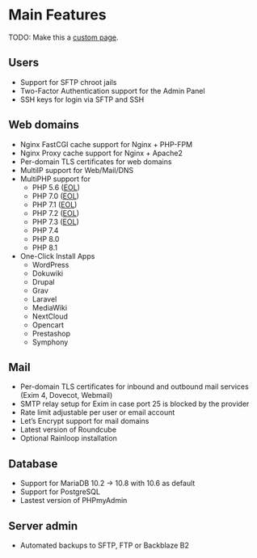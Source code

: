 # Main Features

TODO: Make this a [custom page](https://vitepress.vuejs.org/config/frontmatter-configs.html#layout).

## Users

- Support for SFTP chroot jails
- Two-Factor Authentication support for the Admin Panel
- SSH keys for login via SFTP and SSH

## Web domains

- Nginx FastCGI cache support for Nginx + PHP-FPM
- Nginx Proxy cache support for Nginx + Apache2
- Per-domain TLS certificates for web domains
- MultiIP support for Web/Mail/DNS
- MultiPHP support for
  - PHP 5.6 ([EOL](https://www.php.net/supported-versions.php))
  - PHP 7.0 ([EOL](https://www.php.net/supported-versions.php))
  - PHP 7.1 ([EOL](https://www.php.net/supported-versions.php))
  - PHP 7.2 ([EOL](https://www.php.net/supported-versions.php))
  - PHP 7.3 ([EOL](https://www.php.net/supported-versions.php))
  - PHP 7.4
  - PHP 8.0
  - PHP 8.1
- One-Click Install Apps
  - WordPress
  - Dokuwiki
  - Drupal
  - Grav
  - Laravel
  - MediaWiki
  - NextCloud
  - Opencart
  - Prestashop
  - Symphony

## Mail

- Per-domain TLS certificates for inbound and outbound mail services (Exim 4, Dovecot, Webmail)
- SMTP relay setup for Exim in case port 25 is blocked by the provider
- Rate limit adjustable per user or email account
- Let’s Encrypt support for mail domains
- Latest version of Roundcube
- Optional Rainloop installation

## Database

- Support for MariaDB 10.2 -> 10.8 with 10.6 as default
- Support for PostgreSQL
- Lastest version of PHPmyAdmin

## Server admin

- Automated backups to SFTP, FTP or Backblaze B2
